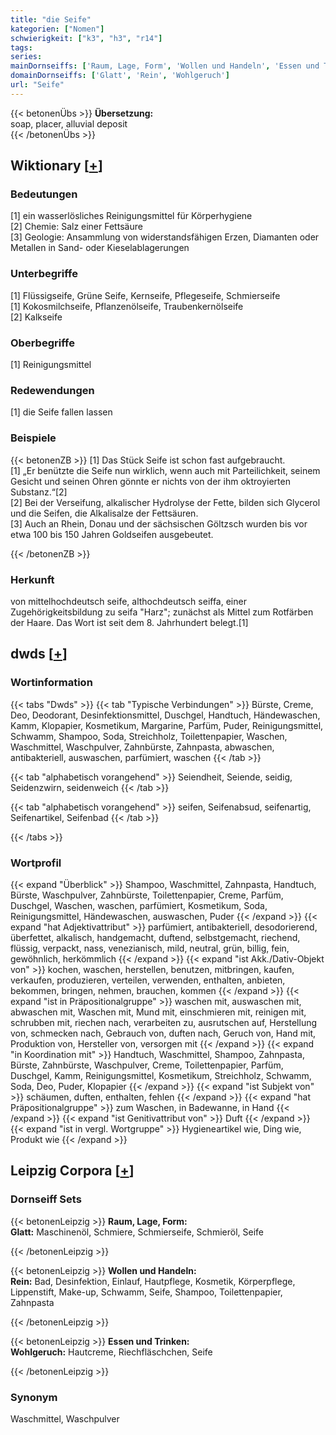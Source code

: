 ```yaml
---
title: "die Seife"
kategorien: ["Nomen"]
schwierigkeit: ["k3", "h3", "r14"]
tags:
series:
mainDornseiffs: ['Raum, Lage, Form', 'Wollen und Handeln', 'Essen und Trinken']
domainDornseiffs: ['Glatt', 'Rein', 'Wohlgeruch']
url: "Seife"
---
```


{{< betonenÜbs >}}
**Übersetzung:**  
soap, placer, alluvial  deposit  
{{< /betonenÜbs >}}

## Wiktionary [[+](https://de.wiktionary.org/wiki/Seife)]

### Bedeutungen
[1] ein wasserlösliches Reinigungsmittel für Körperhygiene  
[2] Chemie: Salz einer Fettsäure  
[3] Geologie: Ansammlung von widerstandsfähigen Erzen, Diamanten oder Metallen in Sand- oder Kieselablagerungen  

### Unterbegriffe
[1] Flüssigseife, Grüne Seife, Kernseife, Pflegeseife, Schmierseife  
[1] Kokosmilchseife, Pflanzenölseife, Traubenkernölseife  
[2] Kalkseife  

### Oberbegriffe
[1] Reinigungsmittel  

### Redewendungen
[1] die Seife fallen lassen  

### Beispiele
{{< betonenZB >}}
[1] Das Stück Seife ist schon fast aufgebraucht.  
[1] „Er benützte die Seife nun wirklich, wenn auch mit Parteilichkeit, seinem Gesicht und seinen Ohren gönnte er nichts von der ihm oktroyierten Substanz.“[2]  
[2] Bei der Verseifung, alkalischer Hydrolyse der Fette, bilden sich Glycerol und die Seifen, die Alkalisalze der Fettsäuren.  
[3] Auch an Rhein, Donau und der sächsischen Göltzsch wurden bis vor etwa 100 bis 150 Jahren Goldseifen ausgebeutet.  

{{< /betonenZB >}}
### Herkunft
von mittelhochdeutsch seife, althochdeutsch seiffa, einer Zugehörigkeitsbildung zu seifa "Harz"; zunächst als Mittel zum Rotfärben der Haare. Das Wort ist seit dem 8. Jahrhundert belegt.[1]  



## dwds [[+](https://www.dwds.de/wb/Seife)]

### Wortinformation
{{< tabs "Dwds" >}}
{{< tab "Typische Verbindungen" >}}
Bürste, Creme, Deo, Deodorant, Desinfektionsmittel, Duschgel, Handtuch, Händewaschen, Kamm, Klopapier, Kosmetikum, Margarine, Parfüm, Puder, Reinigungsmittel, Schwamm, Shampoo, Soda, Streichholz, Toilettenpapier, Waschen, Waschmittel, Waschpulver, Zahnbürste, Zahnpasta, abwaschen, antibakteriell, auswaschen, parfümiert, waschen
{{< /tab >}}

{{< tab "alphabetisch vorangehend" >}}
Seiendheit, Seiende, seidig, Seidenzwirn, seidenweich
{{< /tab >}}

{{< tab "alphabetisch vorangehend" >}}
seifen, Seifenabsud, seifenartig, Seifenartikel, Seifenbad
{{< /tab >}}

{{< /tabs >}}

### Wortprofil
{{< expand "Überblick" >}} Shampoo, Waschmittel, Zahnpasta, Handtuch, Bürste, Waschpulver, Zahnbürste, Toilettenpapier, Creme, Parfüm, Duschgel, Waschen, waschen, parfümiert, Kosmetikum, Soda, Reinigungsmittel, Händewaschen, auswaschen, Puder {{< /expand >}}
{{< expand "hat Adjektivattribut" >}} parfümiert, antibakteriell, desodorierend, überfettet, alkalisch, handgemacht, duftend, selbstgemacht, riechend, flüssig, verpackt, nass, venezianisch, mild, neutral, grün, billig, fein, gewöhnlich, herkömmlich {{< /expand >}}
{{< expand "ist Akk./Dativ-Objekt von" >}} kochen, waschen, herstellen, benutzen, mitbringen, kaufen, verkaufen, produzieren, verteilen, verwenden, enthalten, anbieten, bekommen, bringen, nehmen, brauchen, kommen {{< /expand >}}
{{< expand "ist in Präpositionalgruppe" >}} waschen mit, auswaschen mit, abwaschen mit, Waschen mit, Mund mit, einschmieren mit, reinigen mit, schrubben mit, riechen nach, verarbeiten zu, ausrutschen auf, Herstellung von, schmecken nach, Gebrauch von, duften nach, Geruch von, Hand mit, Produktion von, Hersteller von, versorgen mit {{< /expand >}}
{{< expand "in Koordination mit" >}} Handtuch, Waschmittel, Shampoo, Zahnpasta, Bürste, Zahnbürste, Waschpulver, Creme, Toilettenpapier, Parfüm, Duschgel, Kamm, Reinigungsmittel, Kosmetikum, Streichholz, Schwamm, Soda, Deo, Puder, Klopapier {{< /expand >}}
{{< expand "ist Subjekt von" >}} schäumen, duften, enthalten, fehlen {{< /expand >}}
{{< expand "hat Präpositionalgruppe" >}} zum Waschen, in Badewanne, in Hand {{< /expand >}}
{{< expand "ist Genitivattribut von" >}} Duft {{< /expand >}}
{{< expand "ist in vergl. Wortgruppe" >}} Hygieneartikel wie, Ding wie, Produkt wie {{< /expand >}}

## Leipzig Corpora [[+](https://corpora.uni-leipzig.de/en/res?word=Seife&corpusId=deu_newscrawl-public_2018)]

### Dornseiff Sets
{{< betonenLeipzig >}}
**Raum, Lage, Form:**  
**Glatt:** Maschinenöl, Schmiere, Schmierseife, Schmieröl, Seife  

{{< /betonenLeipzig >}}


{{< betonenLeipzig >}}
**Wollen und Handeln:**  
**Rein:** Bad, Desinfektion, Einlauf, Hautpflege, Kosmetik, Körperpflege, Lippenstift, Make-up, Schwamm, Seife, Shampoo, Toilettenpapier, Zahnpasta  

{{< /betonenLeipzig >}}


{{< betonenLeipzig >}}
**Essen und Trinken:**  
**Wohlgeruch:** Hautcreme, Riechfläschchen, Seife  

{{< /betonenLeipzig >}}

### Synonym
Waschmittel, Waschpulver

